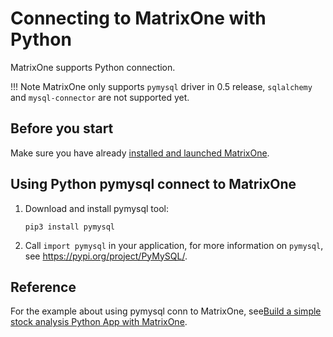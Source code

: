 # Connecting to MatrixOne with Python

MatrixOne supports Python connection.

!!! Note
    MatrixOne only supports `pymysql` driver in 0.5 release, `sqlalchemy` and `mysql-connector` are not supported yet.

## Before you start

Make sure you have already [installed and launched MatrixOne](../../Get-Started/install-standalone-matrixone.md).

## Using Python pymysql connect to MatrixOne

1. Download and install pymysql tool:

    ```
    pip3 install pymysql
    ```

2. Call `import pymysql` in your application, for more information on  `pymysql`, see <https://pypi.org/project/PyMySQL/>.

## Reference

For the example about using pymysql conn to MatrixOne, see[Build a simple stock analysis Python App with MatrixOne](../../Tutorial/develop-python-application.md).
